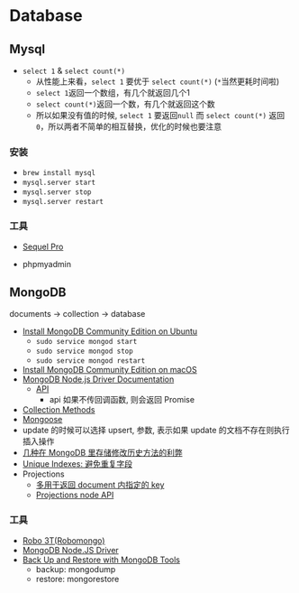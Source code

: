 # Database

## Mysql

* `select 1` & `select count(*)`
  * 从性能上来看，`select 1` 要优于 `select count(*)` (`*`当然更耗时间啦)
  * `select 1`返回一个数组，有几个就返回几个1
  * `select count(*)`返回一个数，有几个就返回这个数
  * 所以如果没有值的时候, `select 1` 要返回`null` 而 `select count(*)` 返回 `0`，所以两者不简单的相互替换，优化的时候也要注意

### 安装

* `brew install mysql`
* `mysql.server start`
* `mysql.server stop`
* `mysql.server restart`

### 工具

* [Sequel Pro](https://www.sequelpro.com/)

* phpmyadmin

## MongoDB

documents -> collection -> database

* [Install MongoDB Community Edition on Ubuntu](https://docs.mongodb.com/tutorials/install-mongodb-on-ubuntu/)
  * `sudo service mongod start`
  * `sudo service mongod stop`
  * `sudo service mongod restart`
* [Install MongoDB Community Edition on macOS](https://docs.mongodb.com/manual/tutorial/install-mongodb-on-os-x/)
* [MongoDB Node.js Driver Documentation](http://mongodb.github.io/node-mongodb-native/3.1/)
  * [API](http://mongodb.github.io/node-mongodb-native/3.1/api/index.html)
    * api 如果不传回调函数, 则会返回 Promise
* [Collection Methods](https://docs.mongodb.com/manual/reference/method/js-collection/)
* [Mongoose](https://github.com/Automattic/mongoose)
* update 的时候可以选择 upsert, 参数, 表示如果 update 的文档不存在则执行插入操作
* [几种在 MongoDB 里存储修改历史方法的利弊](http://www.askasya.com/post/revisitversions/)
* [Unique Indexes: 避免重复字段](https://docs.mongodb.com/manual/core/index-unique/)
* Projections
  * [多用于返回 document 内指定的 key](https://docs.mongodb.com/manual/reference/method/db.collection.find/#find-projection)
  * [Projections node API](http://mongodb.github.io/node-mongodb-native/3.1/tutorials/projections/)

### 工具

* [Robo 3T(Robomongo)](https://www.robomongo.org/download)
* [MongoDB Node.JS Driver](https://github.com/mongodb/node-mongodb-native)
* [Back Up and Restore with MongoDB Tools](https://docs.mongodb.com/manual/tutorial/backup-and-restore-tools/)
  * backup: mongodump
  * restore: mongorestore